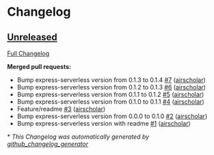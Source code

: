 # Changelog

## [Unreleased](https://github.com/airscholar/heroku-express-serverless/tree/HEAD)

[Full Changelog](https://github.com/airscholar/heroku-express-serverless/compare/04ff230cb3d85b982648d0be492e02f4d2eccba0...HEAD)

**Merged pull requests:**

- Bump express-serverless version from 0.1.3 to 0.1.4 [\#7](https://github.com/airscholar/heroku-express-serverless/pull/7) ([airscholar](https://github.com/airscholar))
- Bump express-serverless version from 0.1.2 to 0.1.3 [\#6](https://github.com/airscholar/heroku-express-serverless/pull/6) ([airscholar](https://github.com/airscholar))
- Bump express-serverless version from 0.1.1 to 0.1.2 [\#5](https://github.com/airscholar/heroku-express-serverless/pull/5) ([airscholar](https://github.com/airscholar))
- Bump express-serverless version from 0.1.0 to 0.1.1 [\#4](https://github.com/airscholar/heroku-express-serverless/pull/4) ([airscholar](https://github.com/airscholar))
- Feature/readme [\#3](https://github.com/airscholar/heroku-express-serverless/pull/3) ([airscholar](https://github.com/airscholar))
- Bump express-serverless version from 0.0.0 to 0.1.0 [\#2](https://github.com/airscholar/heroku-express-serverless/pull/2) ([airscholar](https://github.com/airscholar))
- Bump express-serverless version with readme [\#1](https://github.com/airscholar/heroku-express-serverless/pull/1) ([airscholar](https://github.com/airscholar))



\* *This Changelog was automatically generated by [github_changelog_generator](https://github.com/github-changelog-generator/github-changelog-generator)*
